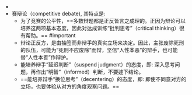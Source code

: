 -
- 赛辩论（competitive debate), 其特点是:
	- 为了竞赛的公平性，==多数辩题都是正反皆言之成理的。正因为辩论可以培养这两项基本态度，因此对达成训练“批判思考”（critical thinking）很有帮助。== #important
	- 辩论正反方，是由抽签而非辩手的真实立场来决定。因此，主张废除死刑的队伍，可能为“死刑不应废除”而辩，坚信“人性本恶”的辩手，也可能替“人性本善”作辩护。
	- 能培养辩手“延迟判断”（suspend judgment）的态度，即: 深入思考问题，再作出“明智”（informed）判断，不要遽下结论。
	- ==能培养辩手“换位思考”（decentering）的态度，即: 即使不同意对方的立场，也要体验从对方的角度观察问题。==